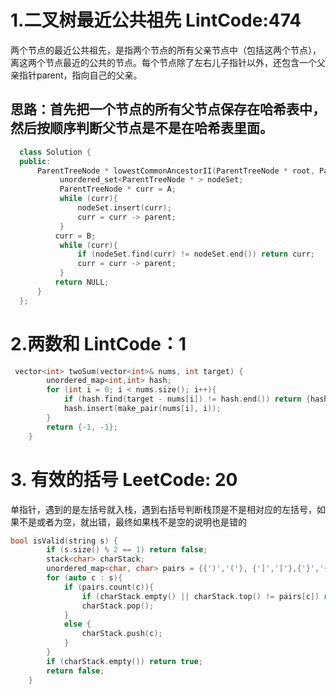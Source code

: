 # 1.二叉树最近公共祖先  LintCode:474  
两个节点的最近公共祖先，是指两个节点的所有父亲节点中（包括这两个节点），离这两个节点最近的公共的节点。每个节点除了左右儿子指针以外，还包含一个父亲指针parent，指向自己的父亲。  
## 思路：首先把一个节点的所有父节点保存在哈希表中，然后按顺序判断父节点是不是在哈希表里面。
```cpp  
  class Solution {
  public:
      ParentTreeNode * lowestCommonAncestorII(ParentTreeNode * root, ParentTreeNode * A, ParentTreeNode * B) {
           unordered_set<ParentTreeNode * > nodeSet;
           ParentTreeNode * curr = A;
           while (curr){
               nodeSet.insert(curr);
               curr = curr -> parent;
           }
          curr = B;
           while (curr){
               if (nodeSet.find(curr) != nodeSet.end()) return curr;
               curr = curr -> parent;
           }
          return NULL;
      }
  };
```
# 2.两数和 LintCode：1    
```cpp
 vector<int> twoSum(vector<int>& nums, int target) {
        unordered_map<int,int> hash;
        for (int i = 0; i < nums.size(); i++){
            if (hash.find(target - nums[i]) != hash.end()) return {hash[target - nums[i]], i};
            hash.insert(make_pair(nums[i], i));
        }
        return {-1, -1};
    }      
```
# 3. 有效的括号 LeetCode: 20   
单指针，遇到的是左括号就入栈，遇到右括号判断栈顶是不是相对应的左括号，如果不是或者为空，就出错，最终如果栈不是空的说明也是错的
```cpp  
bool isValid(string s) {
        if (s.size() % 2 == 1) return false;
        stack<char> charStack;
        unordered_map<char, char> pairs = {{')','('}, {']','['},{'}','{'}};
        for (auto c : s){
            if (pairs.count(c)){                                                    //相当于find
                if (charStack.empty() || charStack.top() != pairs[c]) return false;
                charStack.pop();
            }
            else {
                charStack.push(c);
            }
        }
        if (charStack.empty()) return true;
        return false;
    }    
```
